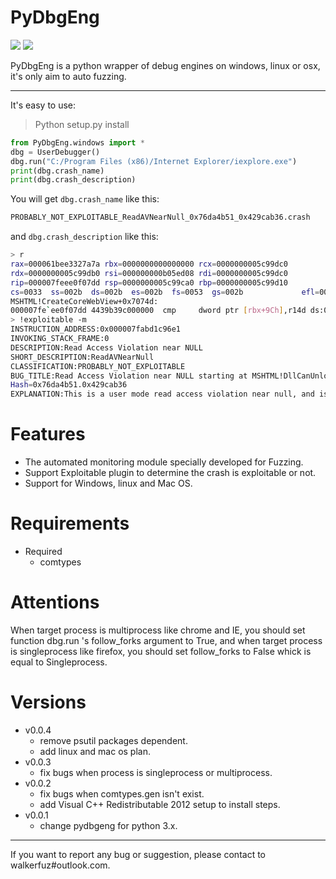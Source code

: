 # PyDbgEng

[![](https://img.shields.io/github/forks/walkerfuz/PyDbgEng.svg)](https://github.com/walkerfuz/PyDbgEng/network) 
[![](https://img.shields.io/github/stars/walkerfuz/PyDbgEng.svg)](https://github.com/walkerfuz/PyDbgEng/stargazers)

PyDbgEng is a python wrapper of debug engines on windows, linux or osx, it's only aim to auto fuzzing.

------

It's easy to use:

> Python setup.py install

```Python
from PyDbgEng.windows import *
dbg = UserDebugger()
dbg.run("C:/Program Files (x86)/Internet Explorer/iexplore.exe")
print(dbg.crash_name)
print(dbg.crash_description)
```

You will get `dbg.crash_name` like this:
```Bash
PROBABLY_NOT_EXPLOITABLE_ReadAVNearNull_0x76da4b51_0x429cab36.crash
```

and `dbg.crash_description` like this:
```Bash
> r
rax=000061bee3327a7a rbx=0000000000000000 rcx=0000000005c99dc0
rdx=0000000005c99db0 rsi=000000000b05ed08 rdi=0000000005c99dc0
rip=000007feee0f07dd rsp=0000000005c99ca0 rbp=0000000005c99d10
cs=0033  ss=002b  ds=002b  es=002b  fs=0053  gs=002b             efl=00010246
MSHTML!CreateCoreWebView+0x7074d:
000007fe`ee0f07dd 4439b39c000000  cmp     dword ptr [rbx+9Ch],r14d ds:00000000`0000009c=????????
> !exploitable -m
INSTRUCTION_ADDRESS:0x000007fabd1c96e1
INVOKING_STACK_FRAME:0
DESCRIPTION:Read Access Violation near NULL
SHORT_DESCRIPTION:ReadAVNearNull
CLASSIFICATION:PROBABLY_NOT_EXPLOITABLE
BUG_TITLE:Read Access Violation near NULL starting at MSHTML!DllCanUnloadNow+0x01
Hash=0x76da4b51.0x429cab36
EXPLANATION:This is a user mode read access violation near null, and is probably not exploitable.
```

# Features

* The automated monitoring module specially developed for Fuzzing.
* Support Exploitable plugin to determine the crash is exploitable or not.
* Support for Windows, linux and Mac OS.

# Requirements

* Required
	* comtypes

# Attentions

When target process is multiprocess like chrome and IE, you should set 
function dbg.run 's follow_forks argument to True, and when target process is singleprocess like firefox, you should set follow_forks to False whick is equal to Singleprocess.

# Versions

* v0.0.4
  * remove psutil packages dependent.
  * add linux and mac os plan.
* v0.0.3
	* fix bugs when process is singleprocess or multiprocess.
* v0.0.2
	* fix bugs when comtypes.gen isn't exist.
	* add Visual C++ Redistributable 2012 setup to install steps.
* v0.0.1
	* change pydbgeng for python 3.x.

------

If you want to report any bug or suggestion, please contact to walkerfuz#outlook.com.